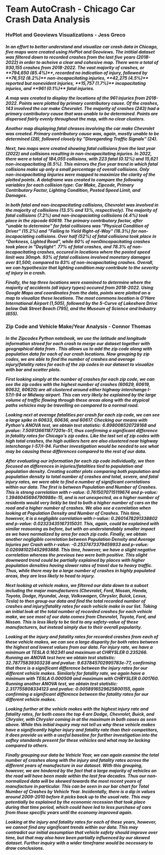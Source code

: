 # Team AutoCrash - Chicago Car Crash Data Analysis

<h3> HvPlot and Geoviews Visualizations - Jess Greco


<h5> In an effort to better understand and visualize car crash data in Chicago, five maps were created using HvPlot and Geoviews. The intitial dataset was filtered down to recorded crashes from the last five years (2018-2022) in order to acheive a clear and cohesive map. There were a total of 930,155 crashes from 2018-2022. The vast majority of crashes, or **794,650 (85.4%)**, recorded no indication of injury, followed by **76,512 (8.2%)** non-incapacitating injuries, **42,275 (4.5%)** reported but nonevident injuries, **15,757 (1.7%)** incapacitating injuries, and **961 (0.1%)** fatal injuries. 

A map was created to display the locations of the 961 injuries from 2018-2022. Points were plotted by primary contributory cause. Of the crashes, 143 involved the car make Chevrolet. The **majority of crashes (243)** had a primary contributory cause that was unable to be determined. Points are dispersed fairly evenly throughout the map, with no clear clusters. 

Another map displaying fatal chrases involving the car make Chevrolet was created. Primary contributory cause was, again, mostly unable to be determined **(28)**, followed closely by **"Disregarding Traffic Signals" (24).** 

Next, two maps were created showing fatal collisions from the last year (2022) and collisions resulting in non-incapacitating injuries. In 2022, there were a total of **184,055 collisions**, with **223 fatal (0.12%)** and **15,621 non-incapacitating (8.5%)**. This mirrors the five year trend in which fatal collisions make up only a small percentage of overall collisions. Only non-incapacitating iinjuries were mapped to maximize the clarity of the plotted points. A dataframe was created to compare the following variables for each collision type: Car Make, Zipcode, Primary Contributory Factor, Lighting Condition, Posted Speed Limit, and Damages. 

In both fatal and non-incapacitating collisions, Chevrolet was involved in the majority of collisiions **(13.5% and 13%, respectively)**. The majority of fatal collisions **(7.2%)** and non-incapaciating collisiions **(4.4%)** took place in the zipcode 60619. The primary contributory factor, after "unable to determine" for fatal collisions was **"Physical Condition of Driver" (15.2%)** and **"Failing to Yield Right-of-Way" (18.3%)** for non-incapaciating collisions. **Over half (52%)** of fatal collisiona took place in "Darkness, Lighted Road", while **60%** of non0incapacitating crashes took place in "Daylight". **77%** of fatal crashes, and **78.3%** of non-incapacitating crashes, occured in locations where the posted speed limit was 30mph. **93%** of fatal collisions involved monetary damages over $1,500, compared to **83%** of non-incapacitating crashes. Overall, we can hypothesize that lighting condition may contribute to the severity of injury in a crash.

Finally, the top three locations were examined to determine where the majority of accidents (all injury types) occured from 2018-2022. Using Google Maps and coordinates from the data, points were plotted on a map to visualize these locations. The most commons location is **O'Hare International Airport (1,505)**, followed by the **S-Curve of Lakeshore Drive below Oak Street Beach (795)**, and the **Museum of Science and Industry (655)**. 
  
  
  
<h3> Zip Code and Vehicle Make/Year Analysis - Connor Thomas


<h5> In the Zipcodes Python notebook, we use the latitude and longitude information stroed for each crash to merge our dataset together with geographical data from <https://www.arcgis.com/home/item.html?id=8d2012a2016e484dafaac0451f9aea24>. This allows us to add the zip code along with population data for each of our crash locations. Now grouping by zip codes, we are able to find the number of crashes and average injury/fatality rates for each of the zip codes in our dataset to visualize with bar and scatter plots.

First looking simply at the number of crashes for each zip code, we can see the zip codes with the highest number of crashes (60629, 60619, 60632, 60620) are all clustered around either highway interchange I-57/I-94 or Midway airport. This can very likely be explained by the large volume of traffic flowing through these areas along with the atypical paths vehicles may be travelling on compared to a normal road.

Looking next at average fatalities per crash for each zip code, we can see a large spike in 60633, 60636, and 60617. Checking our means with Python's ANOVA test, we obtain  **test statistic: 6.898008520728168** and **pvalue: 7.509136611877201e-51**, thus confirming a significant difference in fatality rates for Chicago's zip codes. Like the last set of zip codes with high total crashes, the high outliers here are also clustered near highway interchange I-57/I-94. Further investigation would be needed to see what may be causing these differences compared to the rest of our data.

After evaluating our information for each zip code individually, we then focused on differences in injuries/fatalities tied to population and population density. Creating scatter plots comparing both population and population density to total number of crashes and total, severe, and fatal injury rates, we were able to find a number of significant correlations within our data. The first is between Population and Number of Crashes. This is strong correlation with **r-value: 0.7615070715119674** and **p-value: 1.3946045694790988e-15**, and is not unexpected, as a higher number of residents would very liekly be tied to both a higher number of cars on the road and a higher number of crashes. We also see a correlation when looking at Population Density and Number of Crashes. This time, however, it is a negligible correlation with **r-value: 0.2601478291338802** and **p-value: 0.02323435167315031**. This, again, could be explained with similar reasoning as before, but with an understandably smaller impact as we have normalized by area for each zip code. Finally, we obtain another negligible correlation between Population Density and Average Injuries per Crash with **r-value: -0.2537473379459933** and **p-value: 0.026981025452993888**. This time, however, we have a slight negative correlation whereas the previous two were both positive. This slight downward trend could be partially explained by places with higher population densities having slower rates of travel due to heavy traffic. Thus, while there may be a large number of crashes in highly populated areas, they are less likely to head to injury.

Next looking at vehicle makes, we filtered our data down to a subset including the major manufacturers (Chevrolet, Ford, Nissan, Honda, Toyota, Dodge, Hyundai, Jeep, Volkswagen, Chrysler, Buick, Lexus, Tesla) to then group our data and find the total recorded number of crashes and injury/fatality rates for each vehicle make in our list. Taking an initial look at the total number of recorded crashes for each vehicle make, we see most of our data comes from Chevrolet, Toyota, Ford, and Nissan. This is less likely to be tied to any safety-value of these manufacturers, but instead simply due to their overall popularity.

Looking at the injury and fatality rates for recorded crashes from each of these vehicle makes, we can see a large disparity for both rates between the highest and lowest values from our data. For injury rate, we have a minimum at **TESLA 0.162341** and maximum at **CHRYSLER 0.235266**. Running an ANOVA test here we obtain **test statistic: 32.78775839303238** and **pvalue: 9.637845702995783e-77**, confirming that there is a significant difference between the injury rates for our different vehicle makes. Similarly for fatality rate, we again have a minimum with **TESLA 0.000509** and maximum with **CHRYSLER 0.001760**. Running another ANOVA test, we obtain **test statistic: 2.317755808334123** and **pvalue: 0.0058916529625800155**, again confirming a significant difference between the fatality rates for our different vehicle makes.

Looking further at the vehicle makes with the highest injury rate and fatality rates, for both cases the top 4 are Dodge, Chevrolet, Buick, and Chrysler, with Chrysler coming in at the maximum in both cases as seen above. While this initial inquiry may not tell us why these vehicle makes have a significantly higher injury and fatality rate than their competitors, it does provide us with a useful baseline for further investigation into the saftey standards present for these vehicles and what may be lacking compared to others.

Finally grouping our data be Vehicle Year, we can again examine the total number of crashes along with the injury and fatality rates across the different years of manufacture in our dataset. With this grouping, however, we are hindered by the fact that a large majority of vehicles on the road will have been made within the last few decades. Thus our non-normalized data will be skewed towards the most recent years of manufacture in particular. This can be seen in our bar chart for Total Number of Crashes by Vehicle Year. Incidentally, there is a dip in values around 2009-2010 before it picks back up to the usual rate.  This may potentially be explained by the economic recession that took place during that time period, which could have led to less purchase of cars from those specific years until the economy improved again.

Looking at the injury and fatality rates for each of these years, however, we cannot find any significant trends within our data. This may contradict our initial assumption that vehicle safety should improve over time, but that may also have been partially influenced by our skewed dataset. Further inquiry with a wider timeframe would be necessary to draw conclusions.

